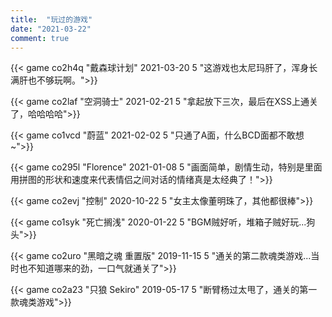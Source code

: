 ```yaml
---
title:  "玩过的游戏"
date: "2021-03-22"
comment: true
---
```


{{< game co2h4q "戴森球计划" 2021-03-20 5 "这游戏也太尼玛肝了，浑身长满肝也不够玩啊。">}}

{{< game co2laf "空洞骑士" 2021-02-21 5 "拿起放下三次，最后在XSS上通关了，哈哈哈哈">}}

{{< game co1vcd "蔚蓝" 2021-02-02 5 "只通了A面，什么BCD面都不敢想~">}}

{{< game co295l "Florence" 2021-01-08 5 "画面简单，剧情生动，特别是里面用拼图的形状和速度来代表情侣之间对话的情绪真是太经典了！">}}

{{< game co2evj "控制" 2020-10-22 5 "女主太像董明珠了，其他都很棒">}}

{{< game co1syk "死亡搁浅" 2020-01-22 5 "BGM贼好听，堆箱子贼好玩...狗头">}}

{{< game co2uro "黑暗之魂 重置版" 2019-11-15 5 "通关的第二款魂类游戏...当时也不知道哪来的劲，一口气就通关了">}}

{{< game co2a23 "只狼 Sekiro" 2019-05-17 5 "断臂杨过太甩了，通关的第一款魂类游戏">}}

